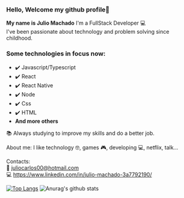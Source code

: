 

<!--
**juliomchado/juliomchado** is a ✨ _special_ ✨ repository because its `README.md` (this file) appears on your GitHub profile.

Here are some ideas to get you started:

- 🔭 I’m currently working on ...
- 🌱 I’m currently learning ...
- 👯 I’m looking to collaborate on ...
- 🤔 I’m looking for help with ...
- 💬 Ask me about ...
- 📫 How to reach me: ...
- 😄 Pronouns: ...
- ⚡ Fun fact: ...
-->


### Hello, Welcome my github profile👋 

**My name is Julio Machado**
I'm a FullStack Developer :computer: 
</br> I've been passionate about technology and problem solving since childhood. 

### Some technologies in focus now:
* :heavy_check_mark: Javascript/Typescript
* :heavy_check_mark: React
* :heavy_check_mark: React Native
* :heavy_check_mark: Node
* :heavy_check_mark: Css
* :heavy_check_mark: HTML
* **And more others**

:books: Always studying to improve my skills and do a better job.

About me: I like technology :nerd_face:, games :video_game:, developing :computer:, netflix, talk...

Contacts: 
<br/> :email: juliocarlos00@hotmail.com 
<br/> :computer: https://www.linkedin.com/in/julio-machado-3a7792190/


<p align="center">
  
[![Top Langs](https://github-readme-stats.vercel.app/api/top-langs/?username=juliomchado&layout=compact&border=none)](https://github.com/juliomchado/github-readme-stats) ![Anurag's github stats](https://github-readme-stats.vercel.app/api?username=juliomchado&show_icons=true&theme=default&include_all_commits=true&count_private=true&border=none)
</p>


